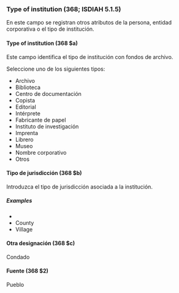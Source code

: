 ### Type of institution (368; ISDIAH 5.1.5)

En este campo se registran otros atributos de la persona, entidad corporativa o el tipo de institución.

#### Type of institution (368 $a)

Este campo identifica el tipo de institución con fondos de archivo.

Seleccione uno de los siguientes tipos:

- Archivo
- Biblioteca
- Centro de documentación
- Copista
- Editorial
- Intérprete
- Fabricante de papel
- Instituto de investigación
- Imprenta
- Librero
- Museo
- Nombre corporativo
- Otros

#### Tipo de jurisdicción (368 $b)

Introduzca el tipo de jurisdicción asociada a la institución.

##### Examples
-
- County
- Village

#### Otra designación (368 $c)

Condado

#### Fuente (368 $2)

Pueblo
